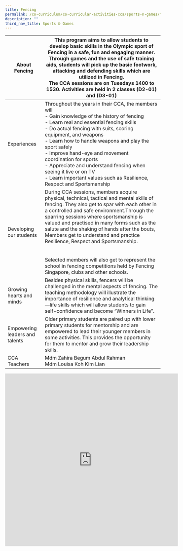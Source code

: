 ```yaml
---
title: Fencing
permalink: /co-curriculum/co-curricular-activities-cca/sports-n-games/fencing/
description: ""
third_nav_title: Sports & Games
---
```

<table class="tg">
<thead>
  <tr>
    <th class="tg-hwm7">About Fencing</th>
    <th class="tg-u05r">This program aims to allow students to develop basic skills in the Olympic sport of Fencing in a safe, fun and engaging manner. Through games and the use of safe training aids, students will pick up the basic footwork, attacking and defending skills which are utilized in Fencing.<br>The CCA sessions are on Tuesdays 1400 to 1530. Activities are held in 2 classes (D2-01) and (D3-01)</th>
  </tr>
</thead>
<tbody>
  <tr>
    <td class="tg-dafn">Experiences</td>
    <td class="tg-u05r">Throughout the years in their CCA, the members will<br>- Gain knowledge of the history of fencing<br>- Learn real and essential fencing skills<br>- Do actual fencing with suits, scoring equipment, and weapons<br>- Learn how to handle weapons and play the sport safely<br>- Improve hand-eye and movement coordination for sports<br>- Appreciate and understand fencing when seeing it live or on TV<br>- Learn important values such as Resilience, Respect and Sportsmanship</td>
  </tr>
  <tr>
    <td class="tg-dafn">Developing our students</td>
    <td class="tg-u05r">During CCA sessions, members acquire physical, technical, tactical and mental skills of fencing.  They also get to spar with each other in a controlled and safe environment.Through the sparring sessions where sportsmanship is valued and practised in many forms such as the salute and the shaking of hands after the bouts,  Members get to understand and practice Resilience, Respect and Sportsmanship.<br><br><br>Selected members will also get to represent the school in fencing competitions held by Fencing Singapore, clubs and other schools.</td>
  </tr>
  <tr>
    <td class="tg-dafn">Growing hearts and minds</td>
    <td class="tg-u05r">Besides physical skills, fencers will be challenged in the mental aspects of fencing.   The teaching methodology will illustrate the importance of resilience and analytical thinking—life skills which will allow students to gain self-confidence and become “Winners in Life”.</td>
  </tr>
  <tr>
    <td class="tg-dafn">Empowering leaders and talents</td>
    <td class="tg-u05r">Older primary students are paired up with lower primary students for mentorship and are empowered to lead their younger members in some activities. This provides the opportunity for them to mentor and grow their leadership skills.</td>
  </tr>
  <tr>
    <td class="tg-dafn">CCA Teachers</td>
    <td class="tg-u05r">Mdm Zahira Begum Abdul Rahman<br>Mdm Louisa Koh Kim Lian</td>
  </tr>
</tbody>
</table>

<iframe allowfullscreen="true" height="560" width="560" frameborder="0" src="https://docs.google.com/presentation/d/e/2PACX-1vQlHJiDAKw6KI-aXTBn3Eb-6WDBz9bj8fqmqd25LmCEJwrtnzzmkqxqs2qfXUQbqqwJnAhjDw0HkKIF/embed?start=true&amp;loop=true&amp;delayms=3000"></iframe>